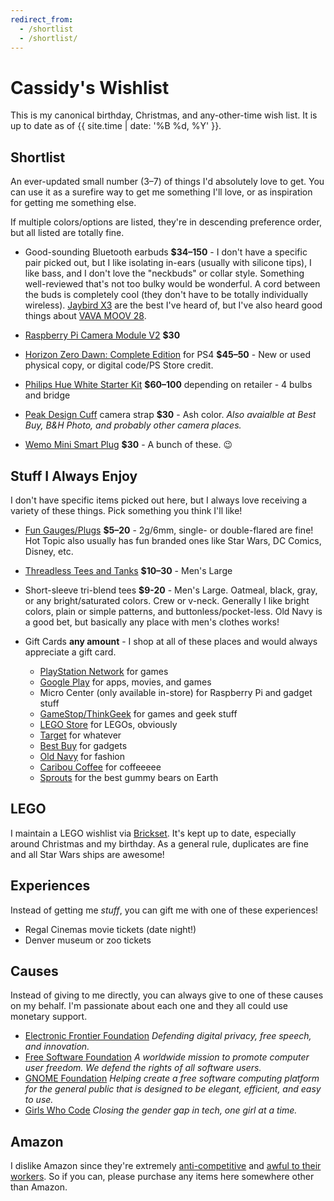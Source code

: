 ```yaml
---
redirect_from:
  - /shortlist
  - /shortlist/
---
```

# Cassidy's Wishlist

This is my canonical birthday, Christmas, and any-other-time wish list. It is
up to date as of {{ site.time | date: '%B %d, %Y' }}.


## Shortlist

An ever-updated small number (3–7) of things I'd absolutely love to get. You can use it as a surefire way to get me something I'll love, or as inspiration for getting me something else.

If multiple colors/options are listed, they're in descending preference order, but all listed are totally fine.

* Good-sounding Bluetooth earbuds **$34–150** - I don't have a specific pair picked out, but I like isolating in-ears (usually with silicone tips), I like bass, and I don't love the "neckbuds" or collar style. Something well-reviewed that's not too bulky would be wonderful. A cord between the buds is completely cool (they don't have to be totally individually wireless). [Jaybird X3](https://jaybirdsport.com/en-us/x3-bluetooth-headphones.html) are the best I've heard of, but I've also heard good things about [VAVA MOOV 28](https://www.vava.com/audiovisual-earphones/VA-BH009-2E2CFF6692E5).

* [Raspberry Pi Camera Module V2](http://www.microcenter.com/product/465935/Raspberry_Pi_Camera_Module_V2?src=raspberrypi) **$30**

* [Horizon Zero Dawn: Complete Edition](https://www.gamestop.com/ps4/games/horizon-zero-dawn-complete-edition/156207) for PS4 **$45–50** - New or used physical copy, or digital code/PS Store credit.

* [Philips Hue White Starter Kit](http://www2.meethue.com/en-us/p/hue-white-starter-kit-e26/46677472009) **$60–100** depending on retailer - 4 bulbs and bridge

<!--
* [Moment Lenses](https://www.shopmoment.com/shop/categories/all/devices/pixel) **$90** - New Superfish and New Macro
-->

* [Peak Design Cuff](https://www.peakdesign.com/cuff) camera strap **$30** - Ash color. _Also avaialble at Best Buy, B&H Photo, and probably other camera places._

* [Wemo Mini Smart Plug](https://www.belkin.com/us/F7C063-Belkin/p/P-F7C063) **$30** - A bunch of these. 😉


## Stuff I Always Enjoy

I don't have specific items picked out here, but I always love receiving a variety of these things. Pick something you think I'll like!

* [Fun Gauges/Plugs](https://arcticbuffalo.com/collections/2g-6mm-filter) **$5–20** - 2g/6mm, single- or double-flared are fine! Hot Topic also usually has fun branded ones like Star Wars, DC Comics, Disney, etc.

* [Threadless Tees and Tanks](https://threadless.com) **$10–30** - Men's Large

* Short-sleeve tri-blend tees **$9-20** - Men's Large. Oatmeal, black, gray, or any bright/saturated colors. Crew or v-neck. Generally I like bright colors, plain or simple patterns, and buttonless/pocket-less. Old Navy is a good bet, but basically any place with men's clothes works!

* Gift Cards **any amount** - I shop at all of these places and would always appreciate a gift card.

  * [PlayStation Network](https://www.playstation.com/en-us/explore/playstationnetwork/psn-cards/) for games
  * [Google Play](https://play.google.com/intl/en_us/about/giftcards/) for apps, movies, and games
  * Micro Center (only available in-store) for Raspberry Pi and gadget stuff
  * [GameStop/ThinkGeek](https://www.gamestop.com/gift-cards) for games and geek stuff
  * [LEGO Store](https://shop.lego.com/en-US/Give-Gift-Card) for LEGOs, obviously
  * [Target](https://www.target.com/c/target-giftcards/all-occasions/-/N-5xsxtZ5rxa0) for whatever
  * [Best Buy](https://www.bestbuy.com/site/electronics/gift-cards/cat09000.c?id=cat09000#/) for gadgets
  * [Old Navy](http://oldnavy.gap.com/customerService/info.do?cid=35433) for fashion
  * [Caribou Coffee](https://shared.caribouperks.com/giftcard/) for coffeeeee
  * [Sprouts](https://www.sprouts.com/giftcards) for the best gummy bears on Earth


## LEGO

I maintain a LEGO wishlist via [Brickset](http://brickset.com/sets/wantedby-cassidyjames). It's kept up to date, especially around Christmas and my birthday. As a general rule, duplicates are fine and all Star Wars ships are awesome!


## Experiences

Instead of getting me _stuff_, you can gift me with one of these experiences!

* Regal Cinemas movie tickets (date night!)
* Denver museum or zoo tickets


## Causes

Instead of giving to me directly, you can always give to one of these causes on my behalf. I'm passionate about each one and they all could use monetary support.

* [Electronic Frontier Foundation](https://www.eff.org/) _Defending digital privacy, free speech, and innovation._
* [Free Software Foundation](http://www.fsf.org/) _A worldwide mission to promote computer user freedom. We defend the rights of all software users._
* [GNOME Foundation](https://www.gnome.org/support-gnome/donate/) _Helping create a free software computing platform for the general public that is designed to be elegant, efficient, and easy to use._
* [Girls Who Code](https://girlswhocode.com/) _Closing the gender gap in tech, one girl at a time._


## Amazon

I dislike Amazon since they're extremely [anti-competitive](https://www.yalelawjournal.org/note/amazons-antitrust-paradox) and [awful to their workers](https://gizmodo.com/reminder-amazon-treats-its-employees-like-shit-1792642652). So if you can, please purchase any items here somewhere other than Amazon.

